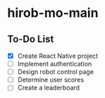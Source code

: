 # hirob-mo-main
## To-Do List

- [X] Create React Native project
- [ ] Implement authentication
- [ ] Design robot control page
- [ ] Determine user scores
- [ ] Create a leaderboard
